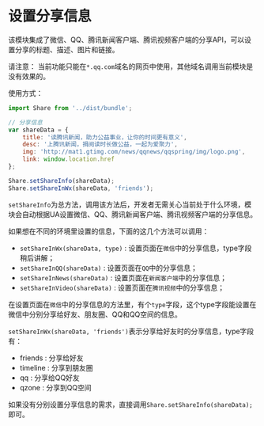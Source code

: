 # 设置分享信息

该模块集成了微信、QQ、腾讯新闻客户端、腾讯视频客户端的分享API，可以设置分享的标题、描述、图片和链接。

请注意： 当前功能只能在`*.qq.com`域名的网页中使用，其他域名调用当前模块是没有效果的。

使用方式：  

```javascript
import Share from '../dist/bundle';

// 分享信息
var shareData = {
    title: '读腾讯新闻，助力公益事业，让你的时间更有意义',
    desc: '上腾讯新闻，捐阅读时长做公益，一起为爱聚力',
    img: 'http://mat1.gtimg.com/news/qqnews/qqspring/img/logo.png',
    link: window.location.href
};

Share.setShareInfo(shareData);
Share.setShareInWx(shareData, 'friends');
```

`setShareInfo`为总方法，调用该方法后，开发者无需关心当前处于什么环境，模块会自动根据UA设置微信、QQ、腾讯新闻客户端、腾讯视频客户端的分享信息。

如果想在不同的环境里设置的信息，下面的这几个方法可以调用： 

* `setShareInWx(shareData, type)` : 设置页面在`微信`中的分享信息，type字段稍后讲解；  
* `setShareInQQ(shareData)` : 设置页面在`QQ`中的分享信息；  
* `setShareInNews(shareData)` : 设置页面在`新闻客户端`中的分享信息；  
* `setShareInVideo(shareData)` : 设置页面在`腾讯视频`中的分享信息；  

在设置页面在`微信`中的分享信息的方法里，有个`type`字段，这个type字段能设置在微信中分别分享给好友、朋友圈、QQ和QQ空间的信息。

`setShareInWx(shareData, 'friends')`表示分享给好友时的分享信息，type字段有： 

* friends : 分享给好友
* timeline : 分享到朋友圈
* qq : 分享给QQ好友
* qzone : 分享到QQ空间

如果没有分别设置分享信息的需求，直接调用`Share.setShareInfo(shareData);`即可。